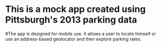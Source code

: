 # This is a mock app created using Pittsburgh's 2013 parking data

#The app is designed for mobile use.  It allows a user to locate himself or use an address-based geolocator and then explore parking rates.
